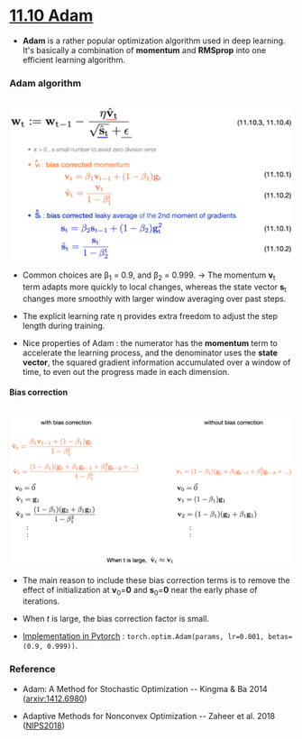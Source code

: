 # [11.10 Adam](https://d2l.ai/chapter_optimization/adam.html)

- **Adam** is a rather popular optimization algorithm used in deep learning. It's basically a combination of **momentum** and **RMSprop** into one efficient learning algorithm. 

### Adam algorithm

&emsp;&emsp;&emsp;&emsp; <img src='./images/slide_adam.png' width='720'/>

- Common choices are β<sub>1</sub> = 0.9, and β<sub>2</sub> = 0.999. -> The momentum **v**<sub>t</sub> term adapts more quickly to local changes, whereas the state vector **s**<sub>t</sub> changes more smoothly with larger window averaging over past steps. 

- The explicit learning rate η provides extra freedom to adjust the step length during training.

- Nice properties of Adam : the numerator has the **momentum** term to accelerate the learning process, and the denominator uses the **state vector**, the squared gradient information accumulated over a window of time,  to even out the progress made in each dimension. 

#### Bias correction

&emsp;&emsp;&emsp;&emsp; <img src='./images/slide_bias_correction.png' width='720'/>

- The main reason to include these bias correction terms is to remove the effect of initialization at **v**<sub>0</sub>=**0** and **s**<sub>0</sub>=**0** near the early phase of iterations.
- When *t* is large, the bias correction factor is small. 


- [Implementation in Pytorch](https://pytorch.org/docs/stable/generated/torch.optim.Adam.html) : ``torch.optim.Adam(params, lr=0.001, betas=(0.9, 0.999))``. 


### Reference

- Adam: A Method for Stochastic Optimization -- Kingma & Ba 2014 ([arxiv:1412.6980](https://arxiv.org/abs/1412.6980))

- Adaptive Methods for Nonconvex Optimization -- Zaheer et al. 2018 ([NIPS2018](https://papers.nips.cc/paper/2018/file/90365351ccc7437a1309dc64e4db32a3-Paper.pdf))